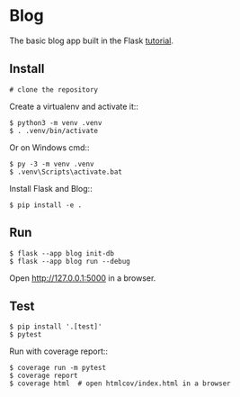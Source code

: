 Blog
======

The basic blog app built in the Flask [tutorial](https://flask.palletsprojects.com/tutorial/).


Install
-------

    # clone the repository


Create a virtualenv and activate it::

    $ python3 -m venv .venv
    $ . .venv/bin/activate

Or on Windows cmd::

    $ py -3 -m venv .venv
    $ .venv\Scripts\activate.bat

Install Flask and Blog::

    $ pip install -e .


Run
---

    $ flask --app blog init-db
    $ flask --app blog run --debug

Open http://127.0.0.1:5000 in a browser.


Test
----

    $ pip install '.[test]'
    $ pytest

Run with coverage report::

    $ coverage run -m pytest
    $ coverage report
    $ coverage html  # open htmlcov/index.html in a browser